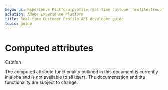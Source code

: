 ```yaml
---
keywords: Experience Platform;profile;real-time customer profile;troubleshooting;API
solution: Adobe Experience Platform
title: Real-time Customer Profile API developer guide
topic: guide
---
```


# Computed attributes

>[!CAUTION]
>The computed attribute functionality outlined in this document is currently in alpha and is not available to all users. The documentation and the functionality are subject to change.